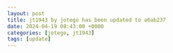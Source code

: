 ```yaml
---
layout: post
title: jt1943 by jotego has been updated to a6ab237
date: 2024-04-19 08:43:00 +0000
categories: [jotego, jt1943]
tags: [update]
---
```


